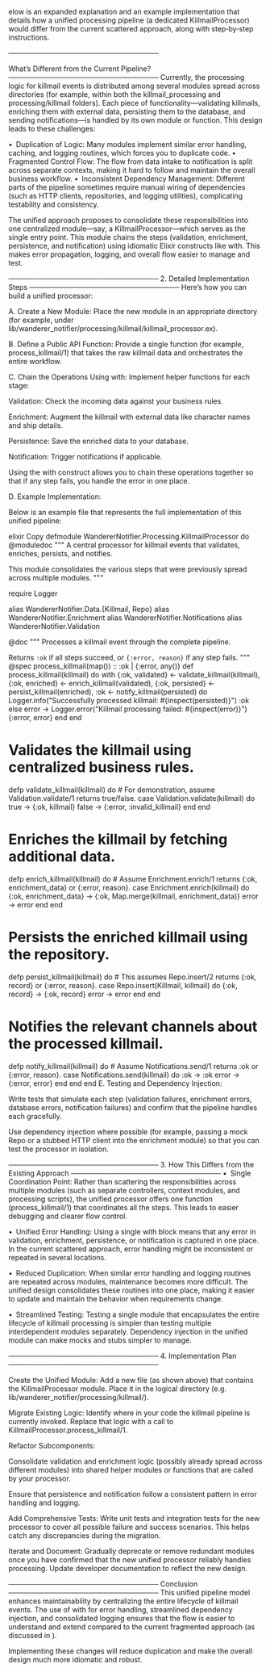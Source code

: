elow is an expanded explanation and an example implementation that details how a unified processing pipeline (a dedicated KillmailProcessor) would differ from the current scattered approach, along with step‐by‐step instructions.

──────────────────────────────

What’s Different from the Current Pipeline? ────────────────────────────── Currently, the processing logic for killmail events is distributed among several modules spread across directories (for example, within both the killmail_processing and processing/killmail folders). Each piece of functionality—validating killmails, enriching them with external data, persisting them to the database, and sending notifications—is handled by its own module or function. This design leads to these challenges:

• Duplication of Logic: Many modules implement similar error handling, caching, and logging routines, which forces you to duplicate code.
• Fragmented Control Flow: The flow from data intake to notification is split across separate contexts, making it hard to follow and maintain the overall business workflow.
• Inconsistent Dependency Management: Different parts of the pipeline sometimes require manual wiring of dependencies (such as HTTP clients, repositories, and logging utilities), complicating testability and consistency.

The unified approach proposes to consolidate these responsibilities into one centralized module—say, a KillmailProcessor—which serves as the single entry point. This module chains the steps (validation, enrichment, persistence, and notification) using idiomatic Elixir constructs like with. This makes error propagation, logging, and overall flow easier to manage and test.

────────────────────────────── 2. Detailed Implementation Steps ────────────────────────────── Here’s how you can build a unified processor:

A. Create a New Module:
Place the new module in an appropriate directory (for example, under lib/wanderer_notifier/processing/killmail/killmail_processor.ex).

B. Define a Public API Function:
Provide a single function (for example, process_killmail/1) that takes the raw killmail data and orchestrates the entire workflow.

C. Chain the Operations Using with:
Implement helper functions for each stage:

Validation: Check the incoming data against your business rules.

Enrichment: Augment the killmail with external data like character names and ship details.

Persistence: Save the enriched data to your database.

Notification: Trigger notifications if applicable.

Using the with construct allows you to chain these operations together so that if any step fails, you handle the error in one place.

D. Example Implementation:

Below is an example file that represents the full implementation of this unified pipeline:

elixir
Copy
defmodule WandererNotifier.Processing.KillmailProcessor do
  @moduledoc """
  A central processor for killmail events that validates, enriches, persists, and notifies.
  
  This module consolidates the various steps that were previously spread across multiple modules.
  """

  require Logger

  alias WandererNotifier.Data.{Killmail, Repo}
  alias WandererNotifier.Enrichment
  alias WandererNotifier.Notifications
  alias WandererNotifier.Validation

  @doc """
  Processes a killmail event through the complete pipeline.
  
  Returns `:ok` if all steps succeed, or `{:error, reason}` if any step fails.
  """
  @spec process_killmail(map()) :: :ok | {:error, any()}
  def process_killmail(killmail) do
    with {:ok, validated}  <- validate_killmail(killmail),
         {:ok, enriched}   <- enrich_killmail(validated),
         {:ok, persisted}  <- persist_killmail(enriched),
         :ok               <- notify_killmail(persisted) do
      Logger.info("Successfully processed killmail: #{inspect(persisted)}")
      :ok
    else
      error ->
        Logger.error("Killmail processing failed: #{inspect(error)}")
        {:error, error}
    end
  end

  # Validates the killmail using centralized business rules.
  defp validate_killmail(killmail) do
    # For demonstration, assume Validation.validate/1 returns true/false.
    case Validation.validate(killmail) do
      true -> 
        {:ok, killmail}
      false -> 
        {:error, :invalid_killmail}
    end
  end

  # Enriches the killmail by fetching additional data.
  defp enrich_killmail(killmail) do
    # Assume Enrichment.enrich/1 returns {:ok, enrichment_data} or {:error, reason}.
    case Enrichment.enrich(killmail) do
      {:ok, enrichment_data} -> 
        {:ok, Map.merge(killmail, enrichment_data)}
      error -> 
        error
    end
  end

  # Persists the enriched killmail using the repository.
  defp persist_killmail(killmail) do
    # This assumes Repo.insert/2 returns {:ok, record} or {:error, reason}.
    case Repo.insert(Killmail, killmail) do
      {:ok, record} -> 
        {:ok, record}
      error -> 
        error
    end
  end

  # Notifies the relevant channels about the processed killmail.
  defp notify_killmail(killmail) do
    # Assume Notifications.send/1 returns :ok or {:error, reason}.
    case Notifications.send(killmail) do
      :ok -> 
        :ok
      error -> 
        {:error, error}
    end
  end
end
E. Testing and Dependency Injection:

Write tests that simulate each step (validation failures, enrichment errors, database errors, notification failures) and confirm that the pipeline handles each gracefully.

Use dependency injection where possible (for example, passing a mock Repo or a stubbed HTTP client into the enrichment module) so that you can test the processor in isolation.

────────────────────────────── 3. How This Differs from the Existing Approach ────────────────────────────── • Single Coordination Point:
Rather than scattering the responsibilities across multiple modules (such as separate controllers, context modules, and processing scripts), the unified processor offers one function (process_killmail/1) that coordinates all the steps. This leads to easier debugging and clearer flow control.

• Unified Error Handling:
Using a single with block means that any error in validation, enrichment, persistence, or notification is captured in one place. In the current scattered approach, error handling might be inconsistent or repeated in several locations.

• Reduced Duplication:
When similar error handling and logging routines are repeated across modules, maintenance becomes more difficult. The unified design consolidates these routines into one place, making it easier to update and maintain the behavior when requirements change.

• Streamlined Testing:
Testing a single module that encapsulates the entire lifecycle of killmail processing is simpler than testing multiple interdependent modules separately. Dependency injection in the unified module can make mocks and stubs simpler to manage.

────────────────────────────── 4. Implementation Plan ──────────────────────────────

Create the Unified Module:
Add a new file (as shown above) that contains the KillmailProcessor module. Place it in the logical directory (e.g. lib/wanderer_notifier/processing/killmail/).

Migrate Existing Logic:
Identify where in your code the killmail pipeline is currently invoked. Replace that logic with a call to KillmailProcessor.process_killmail/1.

Refactor Subcomponents:

Consolidate validation and enrichment logic (possibly already spread across different modules) into shared helper modules or functions that are called by your processor.

Ensure that persistence and notification follow a consistent pattern in error handling and logging.

Add Comprehensive Tests:
Write unit tests and integration tests for the new processor to cover all possible failure and success scenarios. This helps catch any discrepancies during the migration.

Iterate and Document:
Gradually deprecate or remove redundant modules once you have confirmed that the new unified processor reliably handles processing. Update developer documentation to reflect the new design.

────────────────────────────── Conclusion ────────────────────────────── This unified pipeline model enhances maintainability by centralizing the entire lifecycle of killmail events. The use of with for error handling, streamlined dependency injection, and consolidated logging ensures that the flow is easier to understand and extend compared to the current fragmented approach (as discussed in ).

Implementing these changes will reduce duplication and make the overall design much more idiomatic and robust.






